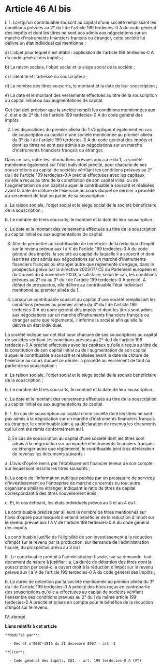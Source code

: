 # Article 46 AI bis

I. 1. Lorsqu'un contribuable souscrit au capital d'une société remplissant les conditions prévues au 2° du I de l'article 199
terdecies-0 A du code général des impôts et dont les titres ne sont pas admis aux négociations sur un marché d'instruments
financiers français ou étranger, cette société lui délivre un état individuel qui mentionne : 

a) L'objet pour lequel il est établi : application de l'article 199 terdecies-0 A du code général des impôts ; 

b) La raison sociale, l'objet social et le siège social de la société ; 

c) L'identité et l'adresse du souscripteur ; 

d) Le nombre des titres souscrits, le montant et la date de leur souscription ; 

e) La date et le montant des versements effectués au titre de la souscription au capital initial ou aux augmentations de
capital. 

Cet état doit préciser que la société remplit les conditions mentionnées aux c, d et e du 2° du I de l'article 199
terdecies-0 A du code général des impôts. 

2. Les dispositions du premier alinéa du 1 s'appliquent également en cas de souscription au capital d'une société mentionnée
au premier alinéa du 3° du I de l'article 199 terdecies-0 A du code général des impôts et dont les titres ne sont pas admis
aux négociations sur un marché d'instruments financiers français ou étranger. 

Dans ce cas, outre les informations prévues aux a à e du 1, la société mentionne également sur l'état individuel précité,
pour chacune de ses souscriptions au capital de sociétés vérifiant les conditions prévues au 2° du I de l'article 199
terdecies-0 A précité effectuées avec les capitaux qu'elle a reçus au titre de la constitution de son capital initial ou de
l'augmentation de son capital auquel le contribuable a souscrit et réalisées avant la date de clôture de l'exercice au cours
duquel ce dernier a procédé au versement de tout ou partie de sa souscription : 

a. La raison sociale, l'objet social et le siège social de la société bénéficiaire de la souscription ; 

b. Le nombre de titres souscrits, le montant et la date de leur souscription ; 

c. La date et le montant des versements effectués au titre de la souscription au capital initial ou aux augmentations de
capital. 

3. Afin de permettre au contribuable de bénéficier de la réduction d'impôt sur le revenu prévue aux I à V de l'article 199
terdecies-0 A du code général des impôts, la société au capital de laquelle il a souscrit et dont les titres sont admis aux
négociations sur un marché d'instruments financiers français ou étranger autre que réglementé s'engage, dans le prospectus
prévu par la directive 2003/71/ CE du Parlement européen et du Conseil du 4 novembre 2003, à satisfaire, selon le cas, les
conditions prévues au 2° ou au 3° du I de l'article 199 terdecies-0 A précité. A défaut de prospectus, elle délivre au
contribuable l'état individuel mentionné au premier alinéa du 1.

4. Lorsqu'un contribuable souscrit au capital d'une société remplissant les conditions prévues au premier alinéa du 3° du I
de l'article 199 terdecies-0 A du code général des impôts et dont les titres sont admis aux négociations sur un marché
d'instruments financiers français ou étranger autre que réglementé, il informe la société afin qu'elle lui délivre un état
individuel. 

La société indique sur cet état pour chacune de ses souscriptions au capital de sociétés vérifiant les conditions prévues au
2° du I de l'article 199 terdecies-0 A précité effectuées avec les capitaux qu'elle a reçus au titre de la constitution de
son capital initial ou de l'augmentation de son capital auquel le contribuable a souscrit et réalisées avant la date de
clôture de l'exercice au cours duquel ce dernier a procédé au versement de tout ou partie de sa souscription : 

a. La raison sociale, l'objet social et le siège social de la société bénéficiaire de la souscription ; 

b. Le nombre de titres souscrits, le montant et la date de leur souscription ; 

c. La date et le montant des versements effectués au titre de la souscription au capital initial ou aux augmentations de
capital. 

II. 1. En cas de souscription au capital d'une société dont les titres ne sont pas admis à la négociation sur un marché
d'instruments financiers français ou étranger, le contribuable joint à sa déclaration de revenus les documents qui lui ont
été remis conformément au I. 

2. En cas de souscription au capital d'une société dont les titres sont admis à la négociation sur un marché d'instruments
financiers français ou étranger autre que réglementé, le contribuable joint à sa déclaration de revenus les documents
suivants : 

a. L'avis d'opéré remis par l'établissement financier teneur de son compte sur lequel sont inscrits les titres souscrits ; 

b. La copie de l'information publique publiée par un prestataire de services d'investissement ou l'entreprise de marché
concernés ou tout autre organisme similaire étranger, indiquant le ratio de titres de capital correspondant à des titres
nouvellement émis ; 

c. Et, le cas échéant, les états individuels prévus au 3 et au 4 du I. 

Le contribuable précise par ailleurs le nombre de titres mentionnés sur l'avis d'opéré pour lesquels il entend bénéficier de
la réduction d'impôt sur le revenu prévue aux I à V de l'article 199 terdecies-0 A du code général des impôts. 

Le contribuable justifie de l'éligibilité de son investissement à la réduction d'impôt sur le revenu par la production, sur
demande de l'administration fiscale, du prospectus prévu au 3 du I. 

III. Le contribuable produit à l'administration fiscale, sur sa demande, tout document de nature à justifier : a. La durée de
détention des titres dont la souscription par celui-ci a ouvert droit à la réduction d'impôt sur le revenu prévue aux I à V
de l'article 199 terdecies-0 A du code général des impôts ; 

b. La durée de détention par la société mentionnée au premier alinéa du 3° du I de l'article 199 terdecies-0 A précité des
titres reçus en contrepartie des souscriptions qu'elle a effectuées au capital de sociétés vérifiant l'ensemble des
conditions prévues au 2° du I du même article 199 terdecies-0 A précité et prises en compte pour le bénéfice de la réduction
d'impôt sur le revenu. 

IV. abrogé.

**Liens relatifs à cet article**

	**Modifié par**:

	  - Décret n°2007-1816 du 21 décembre 2007 - art. 1

	**Cite**:

	  - Code général des impôts, CGI. - art. 199 terdecies-0 A (VT)
